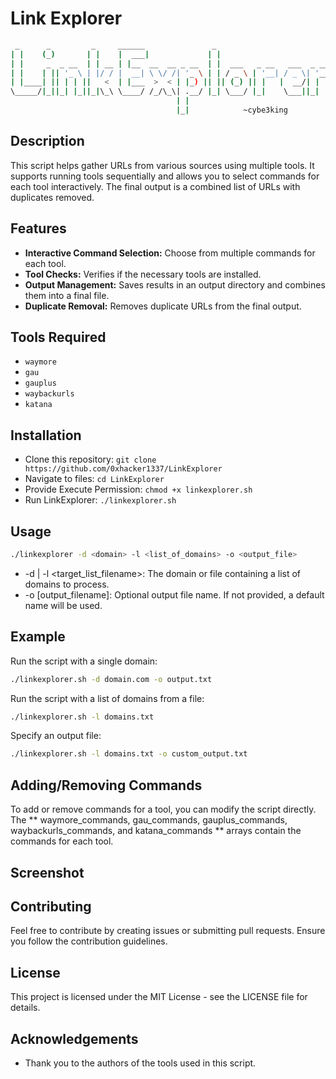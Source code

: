 # Link Explorer 
```bash
 _      _         _     ______               _
| |    (_)       | |    |  ___|             | |
| |     _  _ __  | | __ | |__  __  __ _ __  | |  ___   _ __   ___  _ __
| |    | || '_ \ | |/ / |  __| \ \/ /| '_ \ | | / _ \ | '__| / _ \| '__|
| |____| || | | ||   <  | |___  >  < | |_) || || (_) || |   |  __/| |
\_____/|_||_| |_||_|\_\ \____/ /_/\_\| .__/ |_| \___/ |_|    \___||_|
                                     | |
                                     |_|            ~cybe3king

```

## Description

This script helps gather URLs from various sources using multiple tools. It supports running tools sequentially and allows you to select commands for each tool interactively. The final output is a combined list of URLs with duplicates removed.

## Features

- **Interactive Command Selection:** Choose from multiple commands for each tool.
- **Tool Checks:** Verifies if the necessary tools are installed.
- **Output Management:** Saves results in an output directory and combines them into a final file.
- **Duplicate Removal:** Removes duplicate URLs from the final output.

## Tools Required

- `waymore`
- `gau`
- `gauplus`
- `waybackurls`
- `katana`

## Installation

- Clone this repository: `git clone https://github.com/0xhacker1337/LinkExplorer`
- Navigate to files: `cd LinkExplorer`
- Provide Execute Permission: `chmod +x linkexplorer.sh`
- Run LinkExplorer: `./linkexplorer.sh`

## Usage

```bash
./linkexplorer -d <domain> -l <list_of_domains> -o <output_file>
```
-  -d <target > | -l <target_list_filename>: The domain or file containing a list of domains to process.
- -o [output_filename]: Optional output file name. If not provided, a default name will be used.

## Example
Run the script with a single domain:
```bash
./linkexplorer.sh -d domain.com -o output.txt
```
Run the script with a list of domains from a file:

```bash
./linkexplorer.sh -l domains.txt
```
Specify an output file:
```bash
./linkexplorer.sh -l domains.txt -o custom_output.txt
```

## Adding/Removing Commands
To add or remove commands for a tool, you can modify the script directly. The ** waymore_commands, gau_commands, gauplus_commands, waybackurls_commands, and katana_commands ** arrays contain the commands for each tool.

## Screenshot

## Contributing
Feel free to contribute by creating issues or submitting pull requests. Ensure you follow the contribution guidelines.

## License
This project is licensed under the MIT License - see the LICENSE file for details.

## Acknowledgements
- Thank you to the authors of the tools used in this script.
